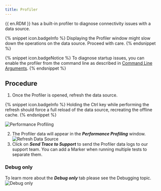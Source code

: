 ```yaml
---
title: Profiler
---
```

{{ en.RDM }} has a built-in profiler to diagnose connectivity issues with a data source. 

{% snippet icon.badgeInfo %} 
Displaying the Profiler window might slow down the operations on the data source. Proceed with care. 
{% endsnippet %}
 
{% snippet icon.badgeNotice %} 
To diagnose startup issues, you can enable the profiler from the command line as described in [Command Line Arguments](/kb/remote-desktop-manager/how-to-articles/command-line-arguments/#usage-remotedesktopmanagerexe-parameters). 
{% endsnippet %}
 
## Procedure 

1. Once the Profiler is opened, refresh the data source. 

{% snippet icon.badgeInfo %} 
Holding the Ctrl key while performing the refresh should force a full reload of the data source, recreating the offline cache. 
{% endsnippet %}
 
![Performance Profiling](https://webdevolutions.azureedge.net/docs/en/rdm/windows/clip10442.png) 

2. The Profiler data will appear in the ***Performance Profiling*** window.  
![Refresh Data Source](https://webdevolutions.azureedge.net/docs/en/rdm/windows/clip10438.png) 
1. Click on ***Send Trace to Support*** to send the Profiler data logs to our support team. You can add a Marker when running multiple tests to separate them. 

### Debug only 

To learn more about the ***Debug only*** tab please see the Debugging topic.  
![Debug only](https://webdevolutions.azureedge.net/docs/en/rdm/windows/clip10443.png) 

